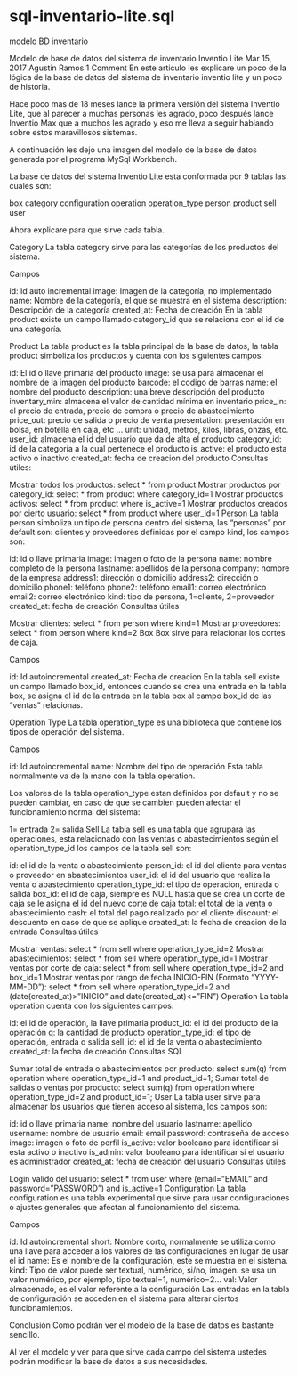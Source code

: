# sql-inventario-lite.sql
modelo BD inventario



Modelo de base de datos del sistema de inventario Inventio Lite
 Mar 15, 2017  Agustin Ramos  1 Comment
En este articulo les explicare un poco de la lógica de la base de datos del sistema de inventario inventio lite y un poco de historia.

Hace poco mas de 18 meses lance la primera versión del sistema Inventio Lite, que al parecer a muchas personas les agrado, poco después lance Inventio Max que a muchos les agrado y eso me lleva a seguir hablando sobre estos maravillosos sistemas.

 

A continuación les dejo una imagen del modelo de la base de datos generada por el programa MySql Workbench.


La base de datos del sistema Inventio Lite esta conformada por 9 tablas las cuales son:

box
category
configuration
operation
operation_type
person
product
sell
user

Ahora  explicare para que sirve cada tabla.

Category
La tabla category sirve para las categorías de los productos del sistema.

Campos

id: Id auto incremental
image: Imagen de la categoría, no implementado
name: Nombre de la categoría, el que se muestra en el sistema
description: Descripción de la categoría
created_at: Fecha de creación
En la tabla product existe un campo llamado category_id que se relaciona con el id de una categoría.

Product
La tabla product es la tabla principal de la base de datos, la tabla product simboliza los productos y cuenta con los siguientes campos:

id: El id o llave primaria del producto
image: se usa para almacenar el nombre de la imagen del producto
barcode: el codigo de barras
name: el nombre del producto
description: una breve descripción del producto
inventary_min: almacena el valor de cantidad mínima en inventario
price_in: el precio de entrada, precio de compra o precio de abastecimiento
price_out: precio de salida o precio de venta
presentation: presentación en bolsa, en botella en caja, etc …
unit: unidad, metros, kilos, libras, onzas, etc.
user_id: almacena el id del usuario que da de alta el producto
category_id: id de la categoría a la cual pertenece el producto
is_active: el producto esta activo o inactivo
created_at: fecha de creacion del producto
Consultas útiles:

Mostrar todos los productos: select * from product
Mostrar productos por category_id: select * from product where category_id=1
Mostrar productos activos: select * from product where is_active=1
Mostrar productos creados por cierto usuario: select * from product where user_id=1
Person
La tabla person simboliza un tipo de persona dentro del sistema, las “personas” por default son: clientes y proveedores definidas por el campo kind, los campos son:

id: id o llave primaria
image: imagen o foto de la persona
name: nombre completo de la persona
lastname: apellidos de la persona
company: nombre de la empresa
address1: dirección o domicilio
address2: dirección o domicilio
phone1: teléfono
phone2: teléfono
email1: correo electrónico
email2: correo electrónico
kind: tipo de persona, 1=cliente, 2=proveedor
created_at: fecha de creación
Consultas útiles

Mostrar clientes: select * from person where kind=1
Mostrar proveedores: select * from person where kind=2
Box
Box sirve para relacionar los cortes de caja.

Campos

id: Id autoincremental
created_at: Fecha de creacion
En la tabla sell existe un campo llamado box_id, entonces cuando se crea una entrada en la tabla box, se asigna el id de la entrada en la tabla box al campo box_id de las “ventas” relacionas.

Operation Type
La tabla operation_type es una biblioteca que contiene los tipos de operación del sistema.

Campos

id: Id autoincremental
name: Nombre del tipo de operación
Esta tabla normalmente va de la mano con la tabla operation.

Los valores de la tabla operation_type estan definidos por default y no se pueden cambiar, en caso de que se cambien pueden afectar el funcionamiento normal del sistema:

1= entrada
2= salida
Sell
La tabla sell es una tabla que agrupara las operaciones, esta relacionado con las ventas o abastecimientos según el operation_type_id los campos de la tabla sell son:

id: el id de la venta o abastecimiento
person_id: el id del cliente para ventas o proveedor en abastecimientos
user_id: el id del usuario que realiza la venta o abastecimiento
operation_type_id: el tipo de operacion, entrada o salida
box_id: el id de caja, siempre es NULL hasta que se crea un corte de caja se le asigna el id del nuevo corte de caja
total: el total de la venta o abastecimiento
cash: el total del pago realizado por el cliente
discount: el descuento en caso de que se aplique
created_at: la fecha de creacion de la entrada
Consultas útiles

Mostrar ventas: select * from sell where operation_type_id=2
Mostrar abastecimientos: select * from sell where operation_type_id=1
Mostrar ventas por corte de caja: select * from sell where operation_type_id=2 and box_id=1
Mostrar ventas por rango de fecha INICIO-FIN (Formato “YYYY-MM-DD”): select * from sell where operation_type_id=2 and (date(created_at)>”INICIO” and date(created_at)<=”FIN”)
Operation
La tabla operation cuenta con los siguientes campos:

id: el id de operación, la llave primaria
product_id: el id del producto de la operación
q: la cantidad de producto
operation_type_id: el tipo de operación, entrada o salida
sell_id: el id de la venta o abastecimiento
created_at: la fecha de creación
Consultas SQL

Sumar total de entrada o abastecimientos por producto:  select sum(q) from operation where operation_type_id=1 and product_id=1;
Sumar total de salidas o ventas por producto:  select sum(q) from operation where operation_type_id=2 and product_id=1;
User
La tabla user sirve para almacenar los usuarios que tienen acceso al sistema, los campos son:

id: id o llave primaria
name: nombre del usuario
lastname: apellido
username: nombre de usuario
email: email
password: contraseña de acceso
image: imagen o foto de perfil
is_active: valor booleano para identificar si esta activo o inactivo
is_admin: valor booleano para identificar si el usuario es administrador
created_at: fecha de creación del usuario
Consultas útiles

Login valido del usuario: select * from user where (email=”EMAIL” and password=”PASSWORD”) and is_active=1
Configuration
La tabla configuration es una tabla experimental que sirve para usar configuraciones o ajustes generales que afectan al funcionamiento del sistema.

Campos

id: Id autoincremental
short: Nombre corto, normalmente se utiliza como una llave para acceder a los valores de las configuraciones en lugar de usar el id
name: Es el nombre de la configuración, este se muestra en el sistema.
kind: Tipo de valor puede ser textual, numérico, si/no, imagen. se usa un valor numérico, por ejemplo, tipo textual=1, numérico=2…
val: Valor almacenado, es el valor referente a la configuración
Las entradas en la tabla de configuración se acceden en el sistema para alterar ciertos funcionamientos.

Conclusión
Como podrán ver el modelo de la base de datos es bastante sencillo.

Al ver el modelo y ver para que sirve cada campo del sistema ustedes podrán modificar la base de datos a sus necesidades.
